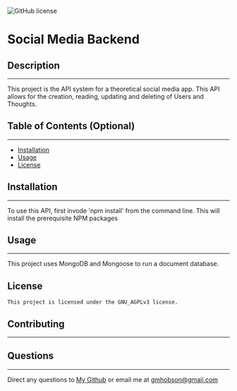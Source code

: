 
  ![GitHub license](https://img.shields.io/badge/license-GNU_AGPLv3-blue.svg)
  
  # Social Media Backend

  ## Description
  ---
  This project is the API system for a theoretical social media app. This API allows for the creation, reading, updating and deleting of Users and Thoughts.

  ## Table of Contents (Optional)
  ---
  * [Installation](#installation)
  * [Usage](#usage)
  * [License](#license)


  ## Installation
  ---
  To use this API, first invode 'npm install' from the command line. This will install the prerequisite NPM packages

  ## Usage
  ---
  This project uses MongoDB and Mongoose to run a document database.

  ## License
    
    This project is licensed under the GNU_AGPLv3 license.

  ## Contributing
  ---
  

  ## Questions
  ---
  Direct any questions to [My Github](#https://github.com/GartTheSkeleton) or email me at [gmhobson@gmail.com](gmhobson@gmail.com)
